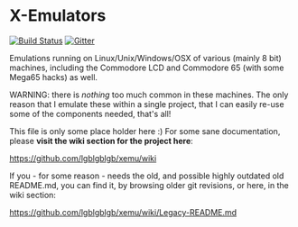 # X-Emulators

[![Build Status](https://api.travis-ci.org/lgblgblgb/xemu.svg?branch=master)](https://travis-ci.org/lgblgblgb/xemu)
[![Gitter](https://badges.gitter.im/lgblgblgb/xemu.svg)](https://gitter.im/lgblgblgb/xemu)

Emulations running on Linux/Unix/Windows/OSX of various (mainly 8 bit) machines,
including the Commodore LCD and Commodore 65 (with some Mega65 hacks) as well.

WARNING: there is *nothing* too much common in these machines. The only reason
that I emulate these within a single project, that I can easily re-use some
of the components needed, that's all!

This file is only some place holder here :) For some sane documentation, please
**visit the wiki section for the project here**:

https://github.com/lgblgblgb/xemu/wiki

If you - for some reason - needs the old, and possible highly outdated old
README.md, you can find it, by browsing older git revisions, or here, in
the wiki section:

https://github.com/lgblgblgb/xemu/wiki/Legacy-README.md
